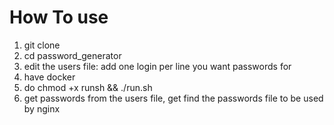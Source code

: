 # How To use

1. git clone 
2. cd password_generator
3. edit the users file: add one login per line you want passwords for
4. have docker 
5. do chmod +x runsh && ./run.sh
6. get passwords from the users file, get find the passwords file to be used by nginx
